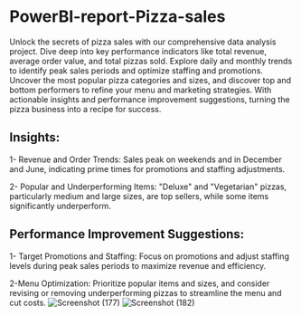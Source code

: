 # PowerBI-report-Pizza-sales
Unlock the secrets of pizza sales with our comprehensive data analysis project. Dive deep into key performance indicators like total revenue, average order value, and total pizzas sold. Explore daily and monthly trends to identify peak sales periods and optimize staffing and promotions. Uncover the most popular pizza categories and sizes, and discover top and bottom performers to refine your menu and marketing strategies. With actionable insights and performance improvement suggestions, turning the pizza business into a recipe for success.

## Insights:
1- Revenue and Order Trends: 
   Sales peak on weekends and in December and June, indicating prime times for promotions and staffing adjustments.

2- Popular and Underperforming Items: "Deluxe" and "Vegetarian" pizzas, particularly medium and large sizes, are top sellers, while some items significantly underperform.

## Performance Improvement Suggestions:
1- Target Promotions and Staffing: Focus on promotions and adjust staffing levels during peak sales periods to maximize revenue and efficiency.

2-Menu Optimization: Prioritize popular items and sizes, and consider revising or removing underperforming pizzas to streamline the menu and cut costs.
![Screenshot (177)](https://github.com/AbhishekSuneja/PowerBI-report-Pizza-sales/assets/136248049/102a408b-19ba-4a4d-91eb-655486e86df9)
![Screenshot (182)](https://github.com/AbhishekSuneja/PowerBI-report-Pizza-sales/assets/136248049/daa9058c-6db6-40e4-808c-d617addb8fda)



